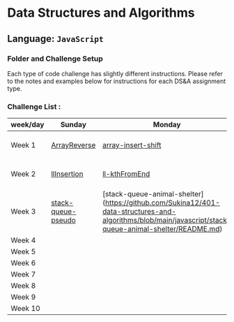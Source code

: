 # Data Structures and Algorithms

## Language: `JavaScript`

### Folder and Challenge Setup

Each type of code challenge has slightly different instructions. Please refer to the notes and examples below for instructions for each DS&A assignment type.

### Challenge List :

|week/day      |   Sunday  |  Monday |  Tuesday | Wednesday  | Thursday |
|--------------| ----------|---------|----------|----------- |----------|
| Week 1       |  [ArrayReverse](https://github.com/Sukina12/401-data-structures-and-algorithms/blob/main/javascript/array-reverse/README.md) |[array-insert-shift](https://github.com/Sukina12/401-data-structures-and-algorithms/blob/main/javascript/array-insert-shift/README.md)  |  [array-binary-search](https://github.com/Sukina12/401-data-structures-and-algorithms/blob/main/javascript/array-binary-search/README.md)       | [sum-matrix](https://github.com/Sukina12/401-data-structures-and-algorithms/blob/main/javascript/sum-matrix/README.md) |[LinkedList](https://github.com/Sukina12/401-data-structures-and-algorithms/blob/main/javascript/linked-list/README.md)        |
| Week 2       | [llInsertion](https://github.com/Sukina12/401-data-structures-and-algorithms/blob/main/javascript/linked-list/linked-list-insertions/README.md) | [ll-kthFromEnd](https://github.com/Sukina12/401-data-structures-and-algorithms/blob/main/javascript/linked-list/ll-kthFromEnd/README.md)  |   [linked-list-zip](https://github.com/Sukina12/401-data-structures-and-algorithms/blob/main/javascript/linked-list/linked-list-zip/README.md)       | [Reverse-Linked-List](https://github.com/Sukina12/401-data-structures-and-algorithms/blob/main/javascript/linked-list/Reverse%20-Linked%20-List/README.md)  | [stack-and-queue](https://github.com/Sukina12/401-data-structures-and-algorithms/blob/main/javascript/stack-and-queue/README.md)        |
| Week 3       | [stack-queue-pseudo](https://github.com/Sukina12/401-data-structures-and-algorithms/blob/main/javascript/stack-queue-pseudo/README.md)         | [stack-queue-animal-shelter] (https://github.com/Sukina12/401-data-structures-and-algorithms/blob/main/javascript/stack-queue-animal-shelter/README.md)       |          |            |          |
| Week 4       |           |         |          |            |          |
| Week 5       |           |         |          |            |          |
| Week 6       |           |         |          |            |          |
| Week 7       |           |         |          |            |          |
| Week 8       |           |         |          |            |          |
| Week 9       |           |         |          |            |          |
| Week 10      |           |         |          |            |          |



